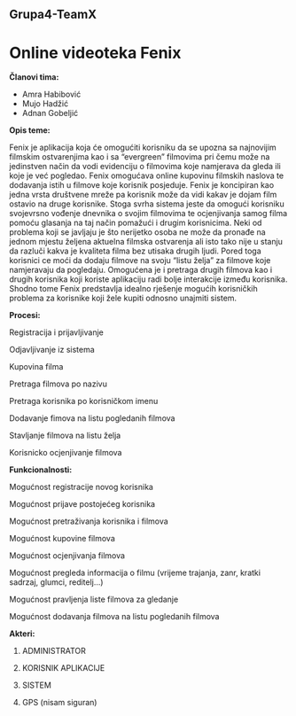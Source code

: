 ﻿## Grupa4-TeamX
# Online videoteka Fenix 
**Članovi tima:**
* Amra Habibović
* Mujo Hadžić
* Adnan Gobeljić

**Opis teme:**

Fenix je aplikacija koja će omogućiti korisniku da se upozna sa najnovijim filmskim ostvarenjima kao i sa “evergreen” filmovima pri čemu može na jedinstven način da vodi evidenciju o filmovima koje namjerava da gleda ili koje je već pogledao. Fenix omogućava online kupovinu filmskih naslova te dodavanja istih u filmove koje korisnik posjeduje. Fenix je koncipiran kao jedna vrsta društvene mreže pa korisnik može da vidi kakav je dojam film ostavio na druge korisnike. Stoga svrha sistema jeste da omogući korisniku svojevrsno vođenje dnevnika o svojim filmovima te ocjenjivanja samog filma pomoću glasanja na taj način pomažući i drugim korisnicima. Neki od problema koji se javljaju je što nerijetko osoba ne može da pronađe na jednom mjestu željena aktuelna filmska ostvarenja ali isto tako nije u stanju da razluči kakva je kvaliteta filma bez utisaka drugih ljudi.  Pored toga korisnici ce moći da dodaju filmove na svoju “listu želja” za filmove koje namjeravaju da pogledaju. Omogućena je i pretraga drugih filmova kao i drugih korisnika koji koriste aplikaciju radi bolje interakcije između korisnika. Shodno tome Fenix predstavlja idealno rješenje mogućih korisničkih problema za korisnike koji žele kupiti odnosno unajmiti sistem.

****Procesi:****


Registracija i prijavljivanje

Odjavljivanje iz sistema

Kupovina filma
 
Pretraga filmova po nazivu

Pretraga korisnika po korisničkom imenu

Dodavanje fimova na listu pogledanih filmova

Stavljanje filmova na listu želja

Korisnicko ocjenjivanje filmova

****Funkcionalnosti:****

Mogućnost registracije novog korisnika

Mogućnost prijave postojećeg korisnika

Mogućnost pretraživanja korisnika i filmova

Mogućnost kupovine filmova

Mogućnost ocjenjivanja filmova

Mogućnost pregleda informacija o filmu (vrijeme trajanja, zanr, kratki sadrzaj, glumci, reditelj...)

Mogućnost pravljenja liste filmova za gledanje

Mogućnost dodavanja filmova na listu pogledanih filmova

****Akteri:****

1. ADMINISTRATOR

2. KORISNIK APLIKACIJE

3. SISTEM

4. GPS (nisam siguran)

 


